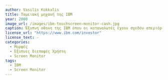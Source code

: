```yaml
---
author: Vasilis Kokkalis
title: Ταμειακή μηχανή της IBM 
year: 2000
image_url: /images/ibm-touchscreen-monitor-cash.jpg
caption: Έξυπνη οθονη της IBM όπου οι καταναλωτές έχουν σχεδόν απεριόριστη πρόσβαση σε προϊόντα, πληροφορίες και υπηρεσίες όταν τα χρειάζονται. Για εμπόρους λιανικής που δίνουν προτεραιότητα στην αφοσίωση των πελατών, τα γρήγορα συστήματα ολοκλήρωσης αγοράς, την ακρίβεια και την ατομική εμπειρία αγορών. Model: 4820-21GScreen type: 30cm diagonal / 12 inch LCD screen  Resolution: 800x600
license_url: "https://www.ibm.com/investor" 
license_text: -
categories:
  - Μορφές 
  - Έξυπνες διεπαφές Χρήστη
  - Screen Monitor 
tags:
  - IBM 
  - Screen Monitor
---
```

